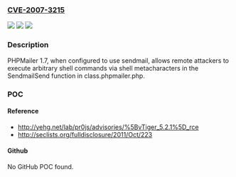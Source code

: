 ### [CVE-2007-3215](https://cve.mitre.org/cgi-bin/cvename.cgi?name=CVE-2007-3215)
![](https://img.shields.io/static/v1?label=Product&message=n%2Fa&color=blue)
![](https://img.shields.io/static/v1?label=Version&message=n%2Fa&color=blue)
![](https://img.shields.io/static/v1?label=Vulnerability&message=n%2Fa&color=brighgreen)

### Description

PHPMailer 1.7, when configured to use sendmail, allows remote attackers to execute arbitrary shell commands via shell metacharacters in the SendmailSend function in class.phpmailer.php.

### POC

#### Reference
- http://yehg.net/lab/pr0js/advisories/%5BvTiger_5.2.1%5D_rce
- http://seclists.org/fulldisclosure/2011/Oct/223

#### Github
No GitHub POC found.

